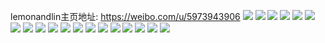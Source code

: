 lemonandlin主页地址: https://weibo.com/u/5973943906 
![](https://wx4.sinaimg.cn/mw2000/006wi3HYgy1h914pd03rwj30u012uahu.jpg) 
![](https://wx4.sinaimg.cn/mw2000/006wi3HYgy1h914pah67cj30u0140k3l.jpg) 
![](https://wx4.sinaimg.cn/mw2000/006wi3HYgy1h914pbvovcj30u0140qga.jpg) 
![](https://wx4.sinaimg.cn/mw2000/006wi3HYgy1h914p9je1zj30u0140qcd.jpg) 
![](https://wx4.sinaimg.cn/mw2000/006wi3HYgy1h914p8rp2yj30u014012q.jpg) 
![](https://wx4.sinaimg.cn/mw2000/006wi3HYgy1h914phjxpoj30wi0twwjt.jpg) 
![](https://wx4.sinaimg.cn/mw2000/006wi3HYgy1h914pe2v1xj30u011rqcq.jpg) 
![](https://wx4.sinaimg.cn/mw2000/006wi3HYgy1h914pf2lf6j30u01487fb.jpg) 
![](https://wx4.sinaimg.cn/mw2000/006wi3HYgy1h914pg6zk4j30u00w67cg.jpg) 
![](https://wx4.sinaimg.cn/mw2000/006wi3HYgy1h914p7nnb9j30vy0u0gse.jpg) 
![](https://wx4.sinaimg.cn/mw2000/006wi3HYgy1h914pgxdogj30u010778d.jpg) 
![](https://wx4.sinaimg.cn/mw2000/006wi3HYly1h8z7lnmg4sj30wi1lje35.jpg) 
![](https://wx4.sinaimg.cn/mw2000/006wi3HYly1h8z7lqamqoj335s23u4qr.jpg) 
![](https://wx4.sinaimg.cn/mw2000/006wi3HYly1h8z7lmhrfoj30wi1cydnf.jpg) 
![](https://wx4.sinaimg.cn/mw2000/006wi3HYly1h8z7lsp02cj30wi1yc4qp.jpg) 
![](https://wx4.sinaimg.cn/mw2000/006wi3HYly1h8z7ltimfjj30wi1ldnat.jpg) 
![](https://wx4.sinaimg.cn/mw2000/006wi3HYly1h8z7lufuc8j30wi1yc4cv.jpg) 
![](https://wx4.sinaimg.cn/mw2000/006wi3HYly1h8z7m8os0mj314010bwqa.jpg) 
![](https://wx4.sinaimg.cn/mw2000/006wi3HYly1h8yxzupfn3j30x20u0agr.jpg) 

